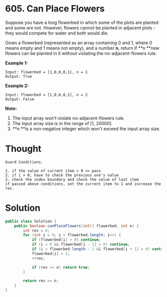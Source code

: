 # 605. Can Place Flowers

Suppose you have a long flowerbed in which some of the plots are planted and some are not. However, flowers cannot be planted in adjacent plots - they would compete for water and both would die.

Given a flowerbed \(represented as an array containing 0 and 1, where 0 means empty and 1 means not empty\), and a number **n**, return if **n **new flowers can be planted in it without violating the no-adjacent-flowers rule.

**Example 1:**

```
Input: flowerbed = [1,0,0,0,1], n = 1
Output: True
```

**Example 2:**

```
Input: flowerbed = [1,0,0,0,1], n = 2
Output: False
```

**Note:**

1. The input array won't violate no-adjacent-flowers rule.
2. The input array size is in the range of \[1, 20000\].
3. **n **is a non-negative integer which won't exceed the input array size.

# Thought

```
Guard Conditions.

1. if the value of current item > 0 => pass
2. if i > 0, have to check the previous one's value
3. check the index boundary and check the value of last item
if passed above conditions, set the current item to 1 and increase the res.
```

# Solution

```java
public class Solution {
    public boolean canPlaceFlowers(int[] flowerbed, int n) {
        int res = 0;
        for (int i = 0; i < flowerbed.length; i++) {
            if (flowerbed[i] > 0) continue;
            if (i > 0 && flowerbed[i - 1] > 0) continue;
            if (i < flowerbed.length - 1 && flowerbed[i + 1] > 0) continue;
            flowerbed[i] = 1;
            ++res;

            if (res >= n) return true;
        }

        return res >= n;
    }
}
```



